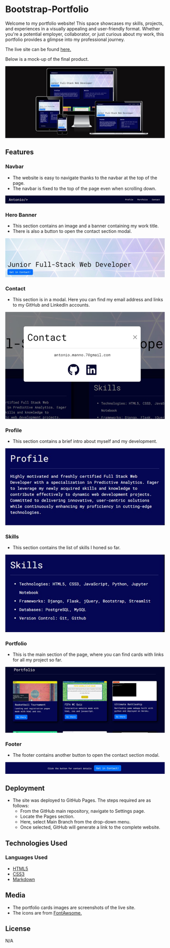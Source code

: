 # Bootstrap-Portfolio

Welcome to my portfolio website! This space showcases my skills, projects, and experiences in a visually appealing and user-friendly format. Whether you're a potential employer, collaborator, or just curious about my work, this portfolio provides a glimpse into my professional journey.

The live site can be found [here.](https://totes7.github.io/Bootstrap-Portfolio/)

Below is a mock-up of the final product.

![Site Mockup](./assets/readme-docs/screenshot-8.jpg)

## Features

### Navbar

* The website is easy to navigate thanks to the navbar at the top of the page.
* The navbar is fixed to the top of the page even when scrolling down.

![Navbar](./assets/readme-docs/screenshot-1.jpg)

### Hero Banner

* This section contains an image and a banner containing my work title.
* There is also a button to open the contact section modal.

![Banner](./assets/readme-docs/screenshot-2.jpg)

### Contact

* This section is in a modal. Here you can find my email address and links to my GitHub and LinkedIn accounts.

![Contact](./assets/readme-docs/screenshot-3.jpg)

### Profile

* This section contains a brief intro about myself and my development.

![Profile](./assets/readme-docs/screenshot-4.jpg)

### Skills

* This section contains the list of skills I honed so far.

![Skills](./assets/readme-docs/screenshot-5.jpg)

### Portfolio

* This is the main section of the page, where you can find cards with links for all my project so far.

![Portfolio](./assets/readme-docs/screenshot-6.jpg)

### Footer

* The footer contains another button to open the contact section modal.

![Footer](./assets/readme-docs/screenshot-7.jpg)

## Deployment

* The site was deployed to GitHub Pages. The steps required are as follows:
    * From the GitHub main repository, navigate to Settings page.
    * Locate the Pages section.
    * Here, select Main Branch from the drop-down menu.
    * Once selected, GitHub will generate a link to the complete website.

## Technologies Used

### Languages Used

* [HTML5](https://en.wikipedia.org/wiki/HTML5)
* [CSS3](https://en.wikipedia.org/wiki/CSS)
* [Markdown](https://en.wikipedia.org/wiki/Markdown)

## Media

* The portfolio cards images are screenshots of the live site.
* The icons are from [FontAwsome.](https://fontawesome.com/icons)

## License

N/A
